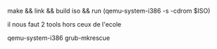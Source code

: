 
make && link && build iso && run (qemu-system-i386 -s -cdrom $ISO)


il nous faut 2 tools hors ceux de l'ecole

qemu-system-i386
 grub-mkrescue

